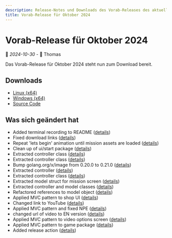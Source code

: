 ```yaml
---
description: Release-Notes und Downloads des Vorab-Releases des aktuellen Entwicklungsstands von Retro Carnage vom Oktober 2024.
title: Vorab-Release für Oktober 2024
---
```


# Vorab-Release für Oktober 2024

📅 *2024-10-30* - 🧔 Thomas

Das Vorab-Release für Oktober 2024 steht nun zum Download bereit.

## Downloads

- [Linux (x64)](https://www.retro-carnage.net/releases/Retro-Carnage-Linux.zip)
- [Windows (x64)](https://www.retro-carnage.net/releases/Retro-Carnage-Windows.zip)
- [Source Code](https://www.retro-carnage.net/releases/Retro-Carnage-Code.zip)

## Was sich geändert hat

- Added terminal recording to README ([details](https://github.com/Retro-Carnage-Team/retro-carnage/pull/138))
- Fixed download links ([details](https://github.com/Retro-Carnage-Team/retro-carnage/pull/139))
- Repeat 'lets begin' animation until mission assets are loaded ([details](https://github.com/Retro-Carnage-Team/retro-carnage/pull/144))
- Clean up of ui/start package ([details](https://github.com/Retro-Carnage-Team/retro-carnage/pull/156))
- Extracted controller class ([details](https://github.com/Retro-Carnage-Team/retro-carnage/pull/157))
- Extracted controller class ([details](https://github.com/Retro-Carnage-Team/retro-carnage/pull/158))
- Bump golang.org/x/image from 0.20.0 to 0.21.0 ([details](https://github.com/Retro-Carnage-Team/retro-carnage/pull/159))
- Extracted controller ([details](https://github.com/Retro-Carnage-Team/retro-carnage/pull/160))
- Extracted controller class ([details](https://github.com/Retro-Carnage-Team/retro-carnage/pull/161))
- Extracted model struct for mission screen ([details](https://github.com/Retro-Carnage-Team/retro-carnage/pull/162))
- Extracted controller and model classes ([details](https://github.com/Retro-Carnage-Team/retro-carnage/pull/163))
- Refactored references to model object ([details](https://github.com/Retro-Carnage-Team/retro-carnage/pull/164))
- Applied MVC pattern to shop UI ([details](https://github.com/Retro-Carnage-Team/retro-carnage/pull/165))
- Changed link to YouTube ([details](https://github.com/Retro-Carnage-Team/retro-carnage/pull/166))
- Applied MVC pattern and fixed NPE ([details](https://github.com/Retro-Carnage-Team/retro-carnage/pull/167))
- changed url of video to EN version ([details](https://github.com/Retro-Carnage-Team/retro-carnage/pull/168))
- Applied MVC pattern to video options screen ([details](https://github.com/Retro-Carnage-Team/retro-carnage/pull/170))
- Applied MVC pattern to game package ([details](https://github.com/Retro-Carnage-Team/retro-carnage/pull/172))
- Added release action ([details](https://github.com/Retro-Carnage-Team/retro-carnage/pull/173))
